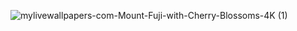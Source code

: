 ![mylivewallpapers-com-Mount-Fuji-with-Cherry-Blossoms-4K (1)](https://github.com/Wrathsreturn/wrathsgiff/assets/150847430/3ddf5287-3eda-4cfc-a7e4-bab794da52d3)
